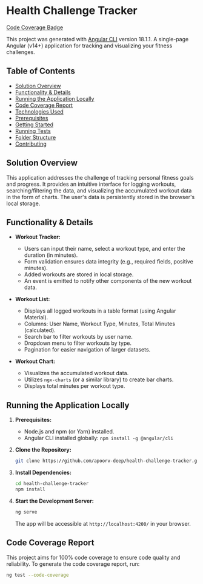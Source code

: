 # Health Challenge Tracker
[Code Coverage Badge](https://img.shields.io/badge/Code%20Coverage-100%25-brightgreen)

This project was generated with [Angular CLI](https://github.com/angular/angular-cli) version 18.1.1.
A single-page Angular (v14+) application for tracking and visualizing your fitness challenges.

## Table of Contents

- [Solution Overview](#solution-overview)
- [Functionality & Details](#functionality--details)
- [Running the Application Locally](#running-the-application-locally)
- [Code Coverage Report](#code-coverage-report)
- [Technologies Used](#technologies-used)
- [Prerequisites](#prerequisites)
- [Getting Started](#getting-started)
- [Running Tests](#running-tests)
- [Folder Structure](#folder-structure)
- [Contributing](#contributing)

## Solution Overview

This application addresses the challenge of tracking personal fitness goals and progress. It provides an intuitive interface for logging workouts, searching/filtering the data, and visualizing the accumulated workout data in the form of charts. The user's data is persistently stored in the browser's local storage.

## Functionality & Details

- **Workout Tracker:**
    - Users can input their name, select a workout type, and enter the duration (in minutes).
    - Form validation ensures data integrity (e.g., required fields, positive minutes).
    - Added workouts are stored in local storage.
    - An event is emitted to notify other components of the new workout data.

- **Workout List:**
    - Displays all logged workouts in a table format (using Angular Material).
    - Columns: User Name, Workout Type, Minutes, Total Minutes (calculated).
    - Search bar to filter workouts by user name.
    - Dropdown menu to filter workouts by type.
    - Pagination for easier navigation of larger datasets.

- **Workout Chart:**
    - Visualizes the accumulated workout data.
    - Utilizes `ngx-charts` (or a similar library) to create bar charts.
    - Displays total minutes per workout type.

## Running the Application Locally

1.  **Prerequisites:**
    - Node.js and npm (or Yarn) installed.
    - Angular CLI installed globally: `npm install -g @angular/cli`

2.  **Clone the Repository:**
    ```bash
    git clone https://github.com/apoorv-deep/health-challenge-tracker.git
    ```

3.  **Install Dependencies:**
    ```bash
    cd health-challenge-tracker
    npm install
    ```

4.  **Start the Development Server:**
    ```bash
    ng serve
    ```

    The app will be accessible at `http://localhost:4200/` in your browser.

## Code Coverage Report

This project aims for 100% code coverage to ensure code quality and reliability. To generate the code coverage report, run:

```bash
ng test --code-coverage
